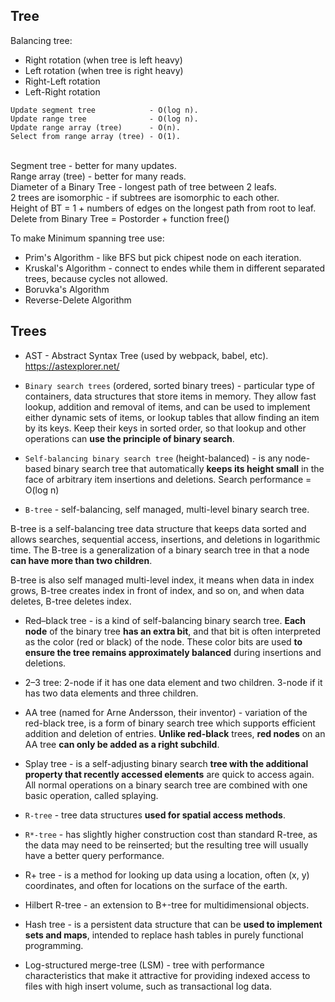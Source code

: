 Tree
-

Balancing tree:
* Right rotation (when tree is left heavy)
* Left rotation (when tree is right heavy)
* Right-Left rotation
* Left-Right rotation

````
Update segment tree            - O(log n).
Update range tree              - O(log n).
Update range array (tree)      - O(n).
Select from range array (tree) - O(1).
````
<br>Segment tree - better for many updates.
<br>Range array (tree) - better for many reads.
<br>Diameter of a Binary Tree - longest path of tree between 2 leafs.
<br>2 trees are isomorphic - if subtrees are isomorphic to each other.
<br>Height of BT = 1 + numbers of edges on the longest path from root to leaf.
<br>Delete from Binary Tree = Postorder + function free()

To make Minimum spanning tree use:
* Prim's Algorithm - like BFS but pick chipest node on each iteration.
* Kruskal's Algorithm - connect to endes while them in different separated trees, because cycles not allowed.
* Boruvka's Algorithm
* Reverse-Delete Algorithm

## Trees

* AST - Abstract Syntax Tree (used by webpack, babel, etc). https://astexplorer.net/

* `Binary search trees` (ordered, sorted binary trees) - particular type of containers,
data structures that store items in memory.
They allow fast lookup, addition and removal of items,
and can be used to implement either dynamic sets of items,
or lookup tables that allow finding an item by its keys.
Keep their keys in sorted order, so that lookup and other operations can **use the principle of binary search**.

* `Self-balancing binary search tree` (height-balanced) - is any node-based binary search tree
that automatically **keeps its height small** in the face of arbitrary item insertions and deletions.
Search performance = O(log n)

* `B-tree` - self-balancing, self managed, multi-level binary search tree.

B-tree is a self-balancing tree data structure
that keeps data sorted and allows searches,
sequential access, insertions, and deletions in logarithmic time.
The B-tree is a generalization of a binary search tree in that a node **can have more than two children**.

B-tree is also self managed multi-level index,
it means when data in index grows, B-tree creates index in front of index, and so on,
and when data deletes, B-tree deletes index.

* Red–black tree - is a kind of self-balancing binary search tree.
**Each node** of the binary tree **has an extra bit**,
and that bit is often interpreted as the color (red or black) of the node.
These color bits are used **to ensure the tree remains approximately balanced** during insertions and deletions.

* 2–3 tree:
2-node if it has one data element and two children.
3-node if it has two data elements and three children.

* AA tree (named for Arne Andersson, their inventor) - variation of the red-black tree,
is a form of binary search tree which supports efficient addition and deletion of entries.
**Unlike red-black** trees, **red nodes** on an AA tree **can only be added as a right subchild**.

* Splay tree - is a self-adjusting binary search **tree
with the additional property that recently accessed elements** are quick to access again.
All normal operations on a binary search tree are combined with one basic operation, called splaying.

* `R-tree` - tree data structures **used for spatial access methods**.

* `R*-tree` - has slightly higher construction cost than standard R-tree,
as the data may need to be reinserted;
but the resulting tree will usually have a better query performance.

* R+ tree - is a method for looking up data using a location, often (x, y) coordinates,
and often for locations on the surface of the earth.

* Hilbert R-tree - an extension to B+-tree for multidimensional objects.

* Hash tree - is a persistent data structure that can be **used to implement sets and maps**,
intended to replace hash tables in purely functional programming.

* Log-structured merge-tree (LSM) - tree with performance characteristics that make it attractive
for providing indexed access to files with high insert volume, such as transactional log data.
